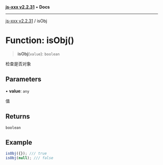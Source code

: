 [**js-xxx v2.2.31**](../README.md) • **Docs**

***

[js-xxx v2.2.31](../README.md) / isObj

# Function: isObj()

> **isObj**(`value`): `boolean`

检查是否对象

## Parameters

• **value**: `any`

值

## Returns

`boolean`

## Example

```ts
isObj({}); /// true
isObj(null); /// false
```
